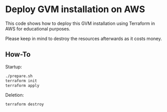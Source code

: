 # Deploy GVM installation on AWS

This code shows how to deploy this GVM installation using
Terraform in AWS for educational purposes.

Please keep in mind to destroy the resources afterwards
as it costs money.

## How-To

Startup:

```bash
./prepare.sh
terraform init
terraform apply
```

Deletion:

```bash
terraform destroy
```

